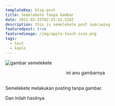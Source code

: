 ```yaml
---
templateKey: blog-post
title: Semelekete Tanpa Gambar
date: 2021-02-25T02:25:53.528Z
description: this is semelekete post sumriwing
featuredpost: true
featuredimage: /img/apple-touch-icon.png
tags:
  - test
  - koplo
---
```

![gambar semelekete](/img/blog-index.jpg "ini gambar kopi")

<center>ini anu gambarnya</center>

<br/>

Semelekete melakukan posting tanpa gambar.

Dan inilah hasilnya